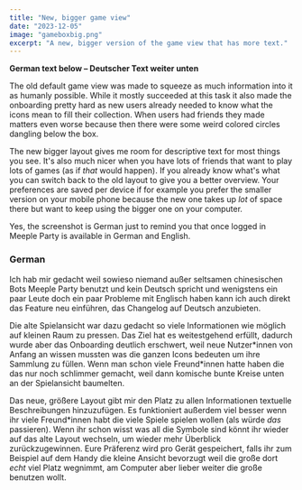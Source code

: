 ```yaml
---
title: "New, bigger game view"
date: "2023-12-05"
image: "gameboxbig.png"
excerpt: "A new, bigger version of the game view that has more text."
---
```


**German text below – Deutscher Text weiter unten**

The old default game view was made to squeeze as much information into it as humanly possible. While it mostly succeeded at this task it also made the onboarding pretty hard as new users already needed to know what the icons mean to fill their collection. When users had friends they made matters even worse because then there were some weird colored circles dangling below the box.

The new bigger layout gives me room for descriptive text for most things you see. It's also much nicer when you have lots of friends that want to play lots of games (as if _that_ would happen). If you already know what's what you can switch back to the old layout to give you a better overview. Your preferences are saved per device if for example you prefer the smaller version on your mobile phone because the new one takes up _lot_ of space there but want to keep using the bigger one on your computer.

Yes, the screenshot is German just to remind you that once logged in Meeple Party is available in German and English.

### German

Ich hab mir gedacht weil sowieso niemand außer seltsamen chinesischen Bots Meeple Party benutzt und kein Deutsch spricht und wenigstens ein paar Leute doch ein paar Probleme mit Englisch haben kann ich auch direkt das Feature neu einführen, das Changelog auf Deutsch anzubieten.

Die alte Spielansicht war dazu gedacht so viele Informationen wie möglich auf kleinen Raum zu pressen. Das Ziel hat es weitestgehend erfüllt, dadurch wurde aber das Onboarding deutlich erschwert, weil neue Nutzer\*innen von Anfang an wissen mussten was die ganzen Icons bedeuten um ihre Sammlung zu füllen. Wenn man schon viele Freund\*innen hatte haben die das nur noch schlimmer gemacht, weil dann komische bunte Kreise unten an der Spielansicht baumelten.

Das neue, größere Layout gibt mir den Platz zu allen Informationen textuelle Beschreibungen hinzuzufügen. Es funktioniert außerdem viel besser wenn ihr viele Freund\*innen habt die viele Spiele spielen wollen (als würde _das_ passieren). Wenn ihr schon wisst was all die Symbole sind könnt ihr wieder auf das alte Layout wechseln, um wieder mehr Überblick zurückzugewinnen. Eure Präferenz wird pro Gerät gespeichert, falls ihr zum Beispiel auf dem Handy die kleine Ansicht bevorzugt weil die große dort _echt_ viel Platz wegnimmt, am Computer aber lieber weiter die große benutzen wollt.